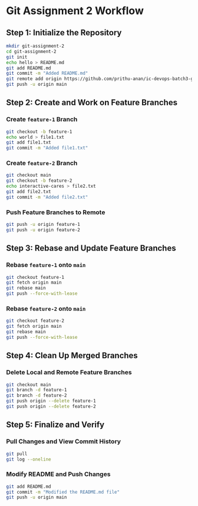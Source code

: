 # Git Assignment 2 Workflow

## Step 1: Initialize the Repository
```bash
mkdir git-assignment-2
cd git-assignment-2
git init
echo hello > README.md
git add README.md
git commit -m "Added README.md"
git remote add origin https://github.com/prithu-anan/ic-devops-batch3-git-assignment-2.git
git push -u origin main
```

## Step 2: Create and Work on Feature Branches

### Create `feature-1` Branch
```bash
git checkout -b feature-1
echo world > file1.txt
git add file1.txt
git commit -m "Added file1.txt"
```

### Create `feature-2` Branch
```bash
git checkout main
git checkout -b feature-2
echo interactive-cares > file2.txt
git add file2.txt
git commit -m "Added file2.txt"
```

### Push Feature Branches to Remote
```bash
git push -u origin feature-1
git push -u origin feature-2
```

## Step 3: Rebase and Update Feature Branches

### Rebase `feature-1` onto `main`
```bash
git checkout feature-1
git fetch origin main
git rebase main
git push --force-with-lease
```

### Rebase `feature-2` onto `main`
```bash
git checkout feature-2
git fetch origin main
git rebase main
git push --force-with-lease
```

## Step 4: Clean Up Merged Branches

### Delete Local and Remote Feature Branches
```bash
git checkout main
git branch -d feature-1
git branch -d feature-2
git push origin --delete feature-1
git push origin --delete feature-2
```

## Step 5: Finalize and Verify

### Pull Changes and View Commit History
```bash
git pull
git log --oneline
```

### Modify README and Push Changes
```bash
git add README.md
git commit -m "Modified the README.md file"
git push -u origin main
```
